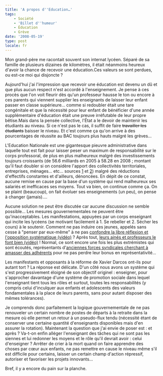 ```yaml
---
title: 'A propos d''Education…'
tags:
    - Société
    - 'Billet d''humeur'
    - Éducation
    - Grève
date: '2008-05-19'
type: post
locale: fr
---
```


Mon grand-père me racontait souvent son internat lycéen. Séparé de sa famille de plusieurs dizaines de kilomètres, il était néanmoins heureux d'avoir la chance de recevoir une éducation.Ces valeurs se sont perdues, ou est-ce moi qui disjoncte&nbsp;?

Aujourd'hui j'ai l'impression que recevoir une éducation est devenu un dû et que plus aucun respect n'est accordé à l'enseignement. Je pense à ces procès que l'on voit fleurir dès qu'un professeur hausse le ton ou encore à ces parents qui viennent supplier les enseignants de laisser leur enfant passer en classe supérieure… comme si redoubler était une tare congénitale et que la nécessité pour leur enfant de bénéficier d'une année supplémentaire d'éducation était une preuve irréfutable de leur propre bêtise.Mais dans la pensée collective, l'État a le devoir de maintenir les étudiants au niveau. Si ce n'est pas le cas, il suffit de faire <span style="text-decoration: line-through">travailler les étudiants</span> baisser le niveau. Et c'est comme ça qu'on arrive à des pourcentages de réussite au BAC toujours plus hauts malgré les grèves…

L'Education Nationale est une gigantesque pieuvre administrative dans laquelle tout est fait pour laisser peser un maximum de responsabilité sur le corps professoral, de plus en plus malheureux malgré des investissements toujours croissants (de 56.6 milliards en 2005 à 58.28 en 2008 ; montant qu'il faut doubler si on considère l'apport des collectivités territoriales, entreprises, ménages… etc… sources [1](http://www.education.gouv.fr/pid25749/page-indisponible.html) et [2](http://www.education.gouv.fr/cid61638/projet-loi-finances-2014.html)) malgré des réductions d'effectifs constantes et d'ailleurs, dénoncées. En dépit de ce constat, aucune remise en cause par la base d'un système qui rend malheureux ses salariés et inefficaces ses moyens. Tout va bien, on continue comme ça. On se plaint (beaucoup), on fait évoluer ses enseignements (un peu), on pense à changer (jamais)….

Aucune solution ne peut être discutée car aucune discussion ne semble possible… Les mesures gouvernementales ne peuvent être qu'inacceptables. Les manifestations, appuyées par un corps enseignant qui incite les lycéens (se motivant facilement à 1\. Se rebeller et 2\. Sécher les cours) à le soutenir. Comment ne pas induire ces jeunes, appelés sans cesse à "penser par eux-même" à ne pas [confondre la libre réflexion et l'opposition systématique (vidéo)](http://www.dailymotion.com/video/x5161t_manifestations-lyceennes-a-paris-le_news)&nbsp;? Après tout, [leurs ainés et professeurs le font bien (vidéo)](http://www.dailymotion.com/video/x538od_les-enseignants-a-la-manif-du-15-av_news)&nbsp;! Normal, ce sont encore une fois les plus extrémistes qui sont écoutés, représentants d'[anciennes forces syndicales cherchant à amasser des adhérents](http://www.lexpress.fr/) pour ne pas perdre leur bonus en représentativité…

Les manifestants et opposants à la réforme de Xavier Darcos ont-ils pour autant tort&nbsp;? La réponse est délicate. D'un côté nous avons un système qui s'est progressivement éloigné de son objectif originel&nbsp;: enseigner, pour s'approcher davantage d'une système de promotion sociale dans lequel l'enseignant tient tous les rôles et surtout, toutes les responsabilités (y compris celui d'inculquer aux enfants et adolescents des valeurs fondamentales à la place de leurs parents, sans pour autant disposer des mêmes tolérances).

Je comprends donc parfaitement la logique gouvernementale de ne pas renouveler un certain nombre de postes de départs à la retraite dans la mesure où elle permet un retour à un pseudo-flux tendu (nécessité étant de conserver une certaine quantité d'enseignants disponibles mais d'en assurer la rotation). Maintenant la question que j'ai envie de poser est&nbsp;: et après&nbsp;? Va-t-on enfin alléger l'enseignant des tâches qui ne sont pas les siennes et lui redonner les moyens et le rôle qu'il devrait avoir&nbsp;: celui d'enseigner&nbsp;? Arrêter de crier à la mort quand on faire apprendre des choses par cœur aux enfants, ne pas remettre en cause le niveau même s'il est difficile pour certains, laisser un certain champ d'action répressif, autoriser et favoriser les projets innovants…

Bref, il y a encore du pain sur la planche.
